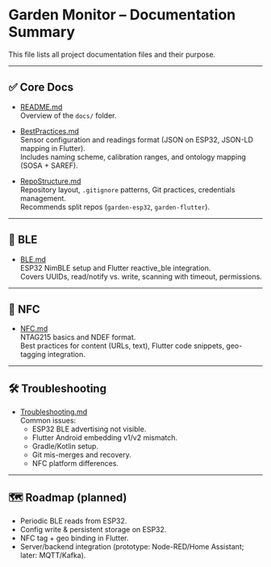 # Garden Monitor – Documentation Summary

This file lists all project documentation files and their purpose.

---

## ✅ Core Docs
- [README.md](README.md)  
  Overview of the `docs/` folder.

- [BestPractices.md](BestPractices.md)  
  Sensor configuration and readings format (JSON on ESP32, JSON-LD mapping in Flutter).  
  Includes naming scheme, calibration ranges, and ontology mapping (SOSA + SAREF).

- [RepoStructure.md](RepoStructure.md)  
  Repository layout, `.gitignore` patterns, Git practices, credentials management.  
  Recommends split repos (`garden-esp32`, `garden-flutter`).

---

## 📡 BLE
- [BLE.md](BLE.md)  
  ESP32 NimBLE setup and Flutter reactive_ble integration.  
  Covers UUIDs, read/notify vs. write, scanning with timeout, permissions.

---

## 📲 NFC
- [NFC.md](NFC.md)  
  NTAG215 basics and NDEF format.  
  Best practices for content (URLs, text), Flutter code snippets, geo-tagging integration.

---

## 🛠 Troubleshooting
- [Troubleshooting.md](Troubleshooting.md)  
  Common issues:
  - ESP32 BLE advertising not visible.
  - Flutter Android embedding v1/v2 mismatch.
  - Gradle/Kotlin setup.
  - Git mis-merges and recovery.
  - NFC platform differences.

---

## 🗺 Roadmap (planned)
- Periodic BLE reads from ESP32.
- Config write & persistent storage on ESP32.
- NFC tag + geo binding in Flutter.
- Server/backend integration (prototype: Node-RED/Home Assistant; later: MQTT/Kafka).


